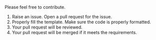 Please feel free to contribute.
1) Raise an issue. Open a pull request for the issue.
2) Properly fill the template. Make sure the code is properly formatted.
3) Your pull request will be reviewed.
4) Your pull request will be merged if it meets the requirements.
